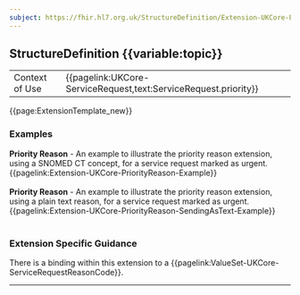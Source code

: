 ```yaml
---
subject: https://fhir.hl7.org.uk/StructureDefinition/Extension-UKCore-PriorityReason
---
```

## StructureDefinition {{variable:topic}}

<table id="addToTranspose">
<tr><td>Context of Use</td>
<td>{{pagelink:UKCore-ServiceRequest,text:ServiceRequest.priority}}</td>
</tr>
</table>

{{page:ExtensionTemplate_new}}

<div id="Examples" class="tabcontent">
  <h3>Examples</h3>
  <b>Priority Reason</b> - An example to illustrate the priority reason extension, using a SNOMED CT concept, for a service request marked as urgent.<br>
{{pagelink:Extension-UKCore-PriorityReason-Example}}
<br><br>
  <b>Priority Reason</b> - An example to illustrate the priority reason extension, using a plain text reason, for a service request marked as urgent.<br>
{{pagelink:Extension-UKCore-PriorityReason-SendingAsText-Example}}
<br><br>
</div>

<h3 id="guidance-priorityreason">Extension Specific Guidance</h3>

There is a binding within this extension to a {{pagelink:ValueSet-UKCore-ServiceRequestReasonCode}}.

---
